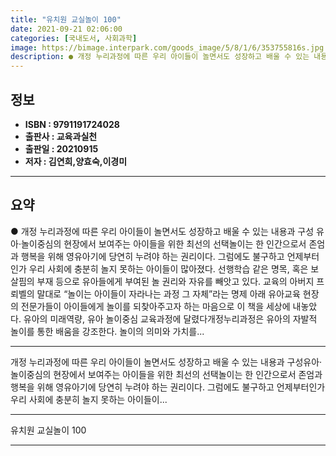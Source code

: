 ```yaml
---
title: "유치원 교실놀이 100"
date: 2021-09-21 02:06:00
categories: [국내도서, 사회과학]
image: https://bimage.interpark.com/goods_image/5/8/1/6/353755816s.jpg
description: ● 개정 누리과정에 따른 우리 아이들이 놀면서도 성장하고 배울 수 있는 내용과 구성 유아·놀이중심의 현장에서 보여주는 아이들을 위한 최선의 선택놀이는 한 인간으로서 존엄과 행복을 위해 영유아기에 당연히 누려야 하는 권리이다. 그럼에도 불구하고 언제부터인가 우리 사회에 충분히 놀지 못하
---
```


## **정보**

- **ISBN : 9791191724028**
- **출판사 : 교육과실천**
- **출판일 : 20210915**
- **저자 : 김연희,양효숙,이경미**

------



## **요약**

●  개정 누리과정에 따른 우리 아이들이 놀면서도 성장하고 배울 수 있는 내용과 구성 유아·놀이중심의 현장에서 보여주는 아이들을 위한 최선의 선택놀이는 한 인간으로서 존엄과 행복을 위해 영유아기에 당연히 누려야 하는 권리이다. 그럼에도 불구하고 언제부터인가 우리 사회에 충분히 놀지 못하는 아이들이 많아졌다. 선행학습 같은 명목, 혹은 보살핌의 부재 등으로 유아들에게 부여된 놀 권리와 자유를 빼앗고 있다. 교육의 아버지 프뢰벨의 말대로 “놀이는 아이들이 자라나는 과정 그 자체”라는 명제 아래 유아교육 현장의 전문가들이 아이들에게 놀이를 되찾아주고자 하는 마음으로 이 책을 세상에 내놓았다. 유아의 미래역량, 유아 놀이중심 교육과정에 달렸다개정누리과정은 유아의 자발적 놀이를 통한 배움을 강조한다. 놀이의 의미와 가치를...

------

개정 누리과정에 따른 우리 아이들이 놀면서도 성장하고 배울 수 있는 내용과 구성유아·놀이중심의 현장에서 보여주는 아이들을 위한 최선의 선택놀이는 한 인간으로서 존엄과 행복을 위해 영유아기에 당연히 누려야 하는 권리이다. 그럼에도 불구하고 언제부터인가 우리 사회에 충분히 놀지 못하는 아이들이... 

------


유치원 교실놀이 100 

------


